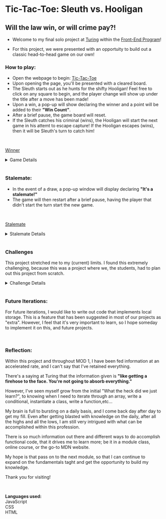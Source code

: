 # Tic-Tac-Toe: Sleuth vs. Hooligan

## Will the law win, or will crime pay?!

* Welcome to my final solo project at [Turing](https://turing.edu/) within the [Front-End Program](https://frontend.turing.edu/)!

* For this project, we were presented with an opportuity to build out a classic head-to-head game on our own!

### How to play:

* Open the webpage to begin: [Tic-Tac-Toe](https://jfarelli.github.io/tic-tac-toe/)
* Upon opening the page, you'll be presented with a cleared board. 
* The Sleuth starts out as he hunts for the shifty Hooligan! Feel free to click on any square to begin, and the player change will show up under the title after a move has been made! 
* Upon a win, a pop-up will show declaring the winner and a point will be added to their **"Win Count"**.
* After a brief pause, the game board will reset.
* If the Sleuth catches his criminal (wins), the Hooligan will start the next game in his attemt to escape capture! If the Hooligan escapes (wins), then it will be Sleuth's turn to catch him!
<br>

[Winner](https://user-images.githubusercontent.com/97558758/165325346-4a02018f-ee67-49aa-9aa0-d99acd836569.mov)

<details>
<summary>Game Details</summary>
<br>

**Starting the game:**
To get the game to start on a cleared board, I envoke a `startGame()` function at the start of my code, so it's the first thing the system recognizes.<br>
This then looks to the `gameStart()` function which is written to clear all the player icons from the board, ensure that the pop-up message is removed, displays the current players turn, and after games are won, it will change the player turn using the    `playerChangeAfterWin()` function, and ensure that win counts are updated by accessing the `updatePlayerWins()` function.

<br>

**Changing Turns:**
To get the player change to happen, I wrote a `whoseTurn()` function that detects the current player and switches to the other player after a move is made.<br>
This function is then invoked in the `displayPlayerTurn()` function which displays the current player on the board.

<br>

**Declaring a winner:**
To know when a winner is declared, I took a more streamlined approach. I wanted to do more with less. Instead of having big chunky code, I looked up more advanced methods to make sure my approach would work.<br>
The function I wrote for `whoWins()`, uses the `.some()` method to look through each combo in the `winningNumbers` array to detect what a winning combination is.<br>
This method is then connected by the `.every()` method (which tests if the elements in the array pass the test that the `.some()` method laid out) to look at every square on the board to check that a player has a winning combination.<br>
If a combo is detected using a certain players icon, then the `whoWins()` funtion is envoked in a conditional statement within the `squareClicked()` function (which detects the clicks on the board).<br>
If a winner is declared, the `gameCompleted()` function is then ran to display the `winningMessage` pop-up, displaying the winning player, and also updates that player's win count on the board by accesing the `updatePlayerWins()` function.<br>
The board resets after a brief pause usind a `timeOut()` function.

</details>
<br>

### Stalemate:

* In the event of a draw, a pop-up window will display declaring **"It's a stalemate!"**
* The game will then restart after a brief pause, having the player that didn't start the turn start the new game.
<br>


[Stalemate](https://user-images.githubusercontent.com/97558758/165327352-91cb3534-4a93-4bd1-a32d-0c44e274e86f.mov)

<details>
<summary>Stalemate Details</summary>
<br>

**Declaring a Stalemate:**
To declare the draw, I wrote the `itsADraw()` function which uses the `.every()` method again to check that every square is occupied by either players icons.<br>
Once it's detected that all squares are filled, this function is then also linked to the `squareClicked()` function in a conditional. If this conditional is met, the `gameCompleted()` function is then ran to display the stalemate message within a pop-up.<br> 
The board then resets after a brief pause using a `timeOut()` function, and then the turn is changed to the player that didn't start the previous round.<br>
This is accomplished due to the invocation of the `playerChangeAfterWin()` function within the `gameStart()` function. This function detects the player that won, and then resets the `currentPlayer` boolean value, so that it changes to the other player on a new game.

</details>
<br>

### Challenges
This project stretched me to my (current) limits. I found this extremely challenging, because this was a project where we, the students, had to plan out this project from scratch.

<details>
<summary>Challenge Details</summary>
<br>


The planning phase was very important to this project. I started by listing out how I thought the game would function. It was mainly brief steps, such as: 

1. Game should start with a fresh board.
2. Each square should detect a click, and which player clicked.
3. Player move should change after current player has made a move.
4. Once a combo is declared, a winning message should be displayed.
5. Etc...

From brief steps, details started to form:
1. Game should start with a fresh board.
    * Need a reset board function to clear board
    * Need player turn to update on restart, so it's the other player's turn.
    * Make sure win counts are updated.

2. Each square should detect a click, and which player clicked.
    * Should know whos turn it is.
    * Should display current player turn.
    * Should detect a win.
    * Should run another function to display winner.

After the initial logic and details were formed, I started moving my notes to pseudocode within my .js files.

That's where the real challenge formed. What do I even begin with?!?!
It was an incredible challenge to even start writing functions. Deciding what functions I should start with, what they should include, and if they were updating the data, or manipulating the DOM. The whole thing through me for a loop. 

After about a full day filled with stress and questioning what I got myself into, I started chipping away. 

Initial ideas, turned to shell functions w/ pseudocode written inside. Those shells and pseudocode turned into functionality. That functionality drove other functionality. Variables were created, methods were used, codes were broken, error messages were had, emotions flew...and the beat goes on.

Throughout the process, I felt all of the emotions: frustration, anger, happiness, sadness, more frustration, more anger, and then finally (FINALLY!!!) it all washed away after I saw that my code worked and my game was functional. **WHAT A RIDE!!!**
</details>

<br>

### Future Iterations:
For future iterations, I would like to write out code that implements local storage. This is a feature that has been suggested in most of our projects as "extra". However, I feel that it's very important to learn, so I hope someday to implement it on this, and future projects.

<br>

### Reflection:
Within this project and throughout MOD 1, I have been fed information at an accelerated rate, and I can't say that I've retained everything. 

There's a saying at Turing that the information given is **"like getting a firehose to the face. You're not going to absorb everything."**

However, I've seen myself grow from the initial "What the heck did we just learn?", to knowing when I need to iterate through an array, write a conditional, instantiate a class, write a function,etc...

My brain is full to bursting on a daily basis, and I come back day after day to get my fill. Even after getting blasted with knowledge on the daily, after all the highs and all the lows, I am still very intrigued with what can be accomplished within this profession. 

There is so much information out there and different ways to do accomplish functional code, that it drives me to learn more; be it in a module class, online course, or the go-to MDN website. 

My hope is that pass on to the next module, so that I can continue to expand on the fundamentals taght and get the opportunity to build my knowledge.

Thank you for visiting!

<br>







**Languages used:**<br>
JavaScript
<br>
CSS
<br>
HTML

